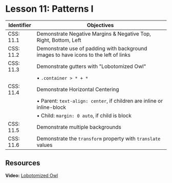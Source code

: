 # Lesson 11: Patterns I

Identifier   | Objectives
-------------|------------
CSS: 11.1    | Demonstrate Negative Margins & Negative Top, Right, Bottom, Left
CSS: 11.2    | Demonstrate use of padding with background images to have icons to the left of links
CSS: 11.3    | Demonstrate gutters with "Lobotomized Owl"
             | &bull; `.container > * + *`
CSS: 11.4    | Demonstrate Horizontal Centering
             | &bull; Parent: `text-align: center`, if children are inline or inline-block
             | &bull; Child: `margin: 0 auto`, if child is block
CSS: 11.5    | Demonstrate multiple backgrounds
CSS: 11.6    | Demonstrate the `transform` property with `translate` values

## Resources
__Video:__ [Lobotomized Owl](https://www.youtube.com/watch?v=w4skJXB03Ho)
